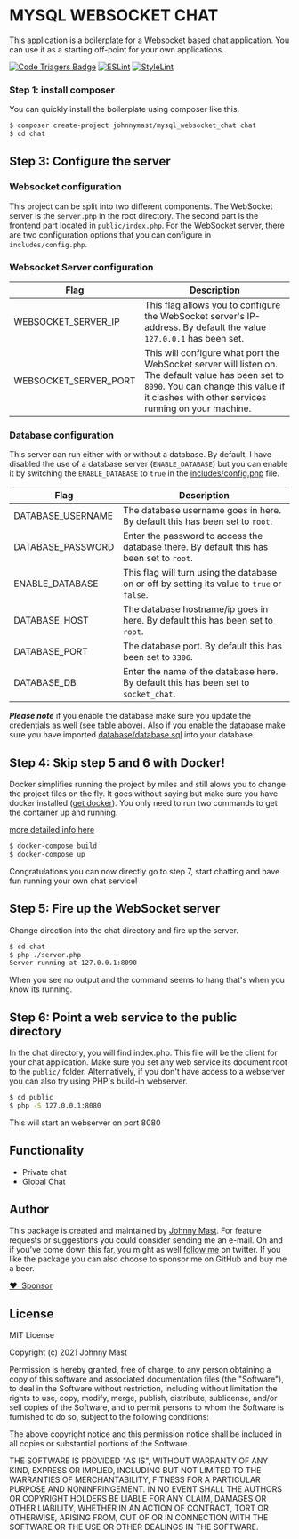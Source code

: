 # MYSQL WEBSOCKET CHAT

This application is a boilerplate for a Websocket based chat application. You can use it as a starting off-point for your own applications. 

[![Code Triagers Badge](https://www.codetriage.com/johnnymast/mysql_websocket_chat/badges/users.svg)](https://www.codetriage.com/johnnymast/mysql_websocket_chat)
[![ESLint](https://github.com/johnnymast/mysql_websocket_chat/actions/workflows/ESLint.yaml/badge.svg)](https://github.com/johnnymast/mysql_websocket_chat/actions/workflows/ESLint.yaml)
[![StyleLint](https://github.com/johnnymast/mysql_websocket_chat/actions/workflows/StyleLint.yaml/badge.svg)](https://github.com/johnnymast/mysql_websocket_chat/actions/workflows/StyleLint.yaml)


### Step 1: install composer

You can quickly install the boilerplate using composer like this.

```bash
$ composer create-project johnnymast/mysql_websocket_chat chat
$ cd chat
```

## Step 3: Configure the server

### Websocket configuration

This project can be split into two different components. The WebSocket server is the <code>server.php</code> in the root directory. The second part
is the frontend part located in <code>public/index.php</code>. For the WebSocket server, there are two configuration options that you can configure in <code>includes/config.php</code>.

### Websocket Server configuration

| Flag | Description |
| --- | --- |
| WEBSOCKET_SERVER_IP | This flag allows you to configure the WebSocket server's IP-address. By default the value <code>127.0.0.1</code> has been set. |
| WEBSOCKET_SERVER_PORT | This will configure what port the WebSocket server will listen on. The default value has been set to <code>8090</code>. You can change this value if it clashes with other services running on your machine. |

### Database configuration

This server can run either with or without a database. By default, I have disabled the use of a database server (<code>ENABLE_DATABASE</code>) but you can enable it by switching the <code>ENABLE_DATABASE</code> to <code>true</code>
in the [includes/config.php](https://github.com/johnnymast/mysql_websocket_chat/blob/master/includes/config.php) file. 

| Flag | Description |
| --- | --- |
| DATABASE_USERNAME | The database username goes in here. By default this has been set to <code>root</code>.|
| DATABASE_PASSWORD | Enter the password to access the database there. By default this has been set to <code>root</code>.|
| ENABLE_DATABASE | This flag will turn using the database on or off by setting its value to <code>true</code> or <code>false</code>.|
| DATABASE_HOST | The database hostname/ip goes in here. By default this has been set to <code>root</code>. |
| DATABASE_PORT | The database port. By default this has been set to <code>3306</code>. |
| DATABASE_DB | Enter the name of the database here. By default this has been set to <code>socket_chat</code>.|


***Please note*** if you enable the database make sure you update the credentials as well (see table above). Also if you enable the database make sure you have imported [database/database.sql](https://github.com/johnnymast/mysql_websocket_chat/blob/master/database/database.sql) into your database.



## Step 4: Skip step 5 and 6 with Docker!

Docker simplifies running the project by miles and still alows you to change the project files on the fly.  It goes without saying but 
make sure you have docker installed ([get docker](https://www.docker.com/)). You only need to run two commands to get the container up and running.

[more detailed info here](DOCKER.md)

```bash
$ docker-compose build
$ docker-compose up
```

Congratulations you can now directly go to step 7, start chatting and have fun running your own chat service!


## Step 5: Fire up the WebSocket server

Change direction into the chat directory and fire up the server.

```bash
$ cd chat
$ php ./server.php
Server running at 127.0.0.1:8090
```

When you see no output and the command seems to hang that's when you know its running.


## Step 6: Point a web service to the public directory

In the chat directory, you will find index.php. This file will be the client for your chat application. Make sure you set any web service its document root to the <code>public/</code> folder. Alternatively, if you don't have access to a webserver you can also try using PHP's
build-in webserver.

```bash
$ cd public
$ php -S 127.0.0.1:8080
```

<emn>This will start an webserver on port 8080</em>  

## Functionality

- Private chat
- Global Chat



## Author

This package is created and maintained by [Johnny Mast](mailto:mastjohnny@gmail.com). For feature requests or suggestions you could consider sending me an e-mail. Oh and if you've come down this far, you might as well [follow me](https://twitter.com/mastjohnny) on twitter.
If you like the package you can also choose to sponsor me on GitHub and buy me a beer.

[:heart: &nbsp;Sponsor](https://github.com/sponsors/johnnymast)




## License

MIT License

Copyright (c) 2021 Johnny Mast

Permission is hereby granted, free of charge, to any person obtaining a copy of this software and associated documentation files (the "Software"), to deal in the Software without restriction, including without limitation the rights to use, copy, modify, merge, publish, distribute, sublicense, and/or sell copies of the Software, and to permit persons to whom the Software is furnished to do so, subject to the following conditions:

The above copyright notice and this permission notice shall be included in all copies or substantial portions of the Software.

THE SOFTWARE IS PROVIDED "AS IS", WITHOUT WARRANTY OF ANY KIND, EXPRESS OR IMPLIED, INCLUDING BUT NOT LIMITED TO THE WARRANTIES OF MERCHANTABILITY, FITNESS FOR A PARTICULAR PURPOSE AND NONINFRINGEMENT. IN NO EVENT SHALL THE AUTHORS OR COPYRIGHT HOLDERS BE LIABLE FOR ANY CLAIM, DAMAGES OR OTHER LIABILITY, WHETHER IN AN ACTION OF CONTRACT, TORT OR OTHERWISE, ARISING FROM, OUT OF OR IN CONNECTION WITH THE SOFTWARE OR THE USE OR OTHER DEALINGS IN THE SOFTWARE.

  